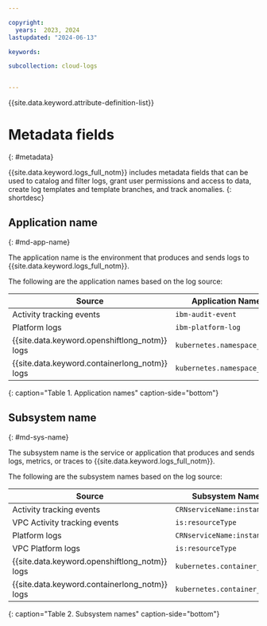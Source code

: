 ```yaml
---

copyright:
  years:  2023, 2024
lastupdated: "2024-06-13"

keywords:

subcollection: cloud-logs


---
```


{{site.data.keyword.attribute-definition-list}}


# Metadata fields
{: #metadata}

{{site.data.keyword.logs_full_notm}} includes metadata fields that can be used to catalog and filter logs, grant user permissions and access to data, create log templates and template branches, and track anomalies.
{: shortdesc}

## Application name
{: #md-app-name}

The application name is the environment that produces and sends logs to {{site.data.keyword.logs_full_notm}}.

The following are the application names based on the log source:

| Source | Application Name |
|-----|-------|
| Activity tracking events | `ibm-audit-event` |
| Platform logs | `ibm-platform-log`|
| {{site.data.keyword.openshiftlong_notm}} logs | `kubernetes.namespace_name`  |
| {{site.data.keyword.containerlong_notm}} logs | `kubernetes.namespace_name` |
{: caption="Table 1. Application names" caption-side="bottom"}


## Subsystem name
{: #md-sys-name}

The subsystem name is the service or application that produces and sends logs, metrics, or traces to {{site.data.keyword.logs_full_notm}}.

The following are the subsystem names based on the log source:

| Source | Subsystem Name |
|-----|-------|
| Activity tracking events | `CRNserviceName:instanceID` |
| VPC Activity tracking events | `is:resourceType` |
| Platform logs | `CRNserviceName:instanceID`|
| VPC Platform logs | `is:resourceType`|
| {{site.data.keyword.openshiftlong_notm}} logs | `kubernetes.container_name`  |
| {{site.data.keyword.containerlong_notm}} logs | `kubernetes.container_name`  |
{: caption="Table 2. Subsystem names" caption-side="bottom"}

